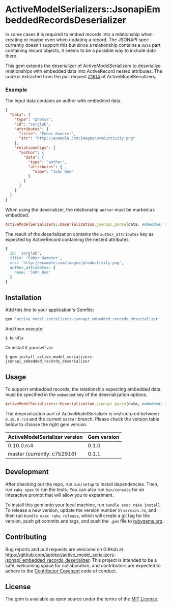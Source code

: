 # ActiveModelSerializers::JsonapiEmbeddedRecordsDeserializer

In some cases it is required to embed records into a relationship when creating
or maybe even when updating a record. The JSONAPI spec currently doesn't support
this but since a relationship contains a `data` part containing record objects,
it seems to be a possible way to include data there.

This gem extends the deserializer of ActiveModelSerializers to deserialize
relationships with embedded data into ActiveRecord nested attributes. The code
is extracted from the pull request [#1614](https://github.com/rails-api/active_model_serializers/pull/1614) of
ActiveModelSerializers.

### Example

The input data contains an author with embedded data.

```json
{
  "data": {
    "type": "photos",
    "id": "zorglub",
    "attributes": {
      "title": "Ember Hamster",
      "src": "http://example.com/images/productivity.png"
    },
    "relationships": {
      "author": {
        "data": {
          "type": "author",
          "attributes": {
            "name": "John Doe"
          }
        }
      }
    }
  }
}
```

When using the deserializer, the relationship `author` must be marked as embedded.

```ruby
ActiveModelSerializers::Deserialization.jsonapi_parse(data, embedded: [:author])
```

The result of the deserialization contains the `author_attributes` key as
expected by ActiveRecord containing the nested attributes.

```ruby
{
  id: 'zorglub',
  title: 'Ember Hamster',
  src: 'http://example.com/images/productivity.png',
  author_attributes: {
    name: 'John Doe'
  }
}
```

## Installation

Add this line to your application's Gemfile:

```ruby
gem 'active_model_serializers-jsonapi_embedded_records_deserializer'
```

And then execute:

    $ bundle

Or install it yourself as:

    $ gem install active_model_serializers-jsonapi_embedded_records_deserializer

## Usage

To support embedded records, the relationship expecting embedded data must be
specified in the `embedded` key of the deserialization options.

```ruby
ActiveModelSerializers::Deserialization.jsonapi_parse(data, embedded: [:author])
```

The deserialization part of ActiveModelSerializer is restructured between
`0.10.0.rc4` and the current `master` branch. Please check the version table
below to choose the right gem version.

| ActiveModelSerializer version | Gem version |
|-------------------------------|-------------|
| 0.10.0.rc4                    | 0.1.0       |
| master (currently: c7b2916)   | 0.1.1       |

## Development

After checking out the repo, run `bin/setup` to install dependencies. Then, run `rake spec` to run the tests. You can also run `bin/console` for an interactive prompt that will allow you to experiment.

To install this gem onto your local machine, run `bundle exec rake install`. To release a new version, update the version number in `version.rb`, and then run `bundle exec rake release`, which will create a git tag for the version, push git commits and tags, and push the `.gem` file to [rubygems.org](https://rubygems.org).

## Contributing

Bug reports and pull requests are welcome on GitHub at https://github.com/spieker/active_model_serializers-jsonapi_embedded_records_deserializer. This project is intended to be a safe, welcoming space for collaboration, and contributors are expected to adhere to the [Contributor Covenant](http://contributor-covenant.org) code of conduct.

## License

The gem is available as open source under the terms of the [MIT License](http://opensource.org/licenses/MIT).
